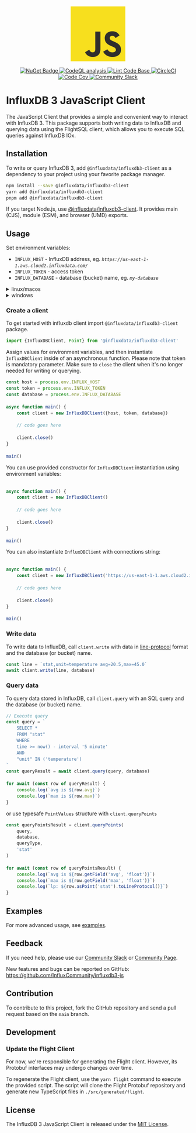 <p align="center">
    <img src="https://raw.githubusercontent.com/InfluxCommunity/influxdb3-js/HEAD/js_logo.png" alt="JavaScript Logo" width="150px">
</p>
<p align="center">
    <a href="https://www.npmjs.com/package/@influxdata/influxdb3-client">
        <img src="https://img.shields.io/npm/v/@influxdata/influxdb3-client" alt="NuGet Badge">
    </a>
    <a href="https://github.com/InfluxCommunity/influxdb3-js/actions/workflows/codeql-analysis.yml">
        <img src="https://github.com/InfluxCommunity/influxdb3-js/actions/workflows/codeql-analysis.yml/badge.svg?branch=main" alt="CodeQL analysis">
    </a>
    <a href="https://github.com/InfluxCommunity/influxdb3-js/actions/workflows/linter.yml">
        <img src="https://github.com/InfluxCommunity/influxdb3-js/actions/workflows/linter.yml/badge.svg" alt="Lint Code Base">
    </a>
    <a href="https://dl.circleci.com/status-badge/redirect/gh/InfluxCommunity/influxdb3-js/tree/main">
        <img src="https://dl.circleci.com/status-badge/img/gh/InfluxCommunity/influxdb3-js/tree/main.svg?style=svg" alt="CircleCI">
    </a>
    <a href="https://codecov.io/gh/InfluxCommunity/influxdb3-js">
        <img src="https://codecov.io/gh/InfluxCommunity/influxdb3-js/branch/main/graph/badge.svg" alt="Code Cov"/>
    </a>
    <a href="https://app.slack.com/huddle/TH8RGQX5Z/C02UDUPLQKA">
        <img src="https://img.shields.io/badge/slack-join_chat-white.svg?logo=slack&style=social" alt="Community Slack">
    </a>
</p>

# InfluxDB 3 JavaScript Client

The JavaScript Client that provides a simple and convenient way to interact with InfluxDB 3.
This package supports both writing data to InfluxDB and querying data using the FlightSQL client,
which allows you to execute SQL queries against InfluxDB IOx.

## Installation

To write or query InfluxDB 3, add `@influxdata/influxdb3-client` as a dependency to your project using your favorite package manager.

```sh
npm install --save @influxdata/influxdb3-client
yarn add @influxdata/influxdb3-client
pnpm add @influxdata/influxdb3-client
```

If you target Node.js, use [@influxdata/influxdb3-client](./packages/client/README.md).
It provides main (CJS), module (ESM), and browser (UMD) exports.

## Usage

Set environment variables:

- `INFLUX_HOST` - InfluxDB address, eg. *`https://us-east-1-1.aws.cloud2.influxdata.com/`*
- `INFLUX_TOKEN` - access token
- `INFLUX_DATABASE` - database (bucket) name, eg. *`my-database`*

<details>
  <summary>linux/macos</summary>

```sh
export INFLUX_HOST="<url>"
export INFLUX_DATABASE="<database>"
export INFLUX_TOKEN="<token>"
```

</details>

<details>
  <summary>windows</summary>

### powershell

```powershell
$env:INFLUX_HOST = "<url>"
$env:INFLUX_DATABASE = "<database>"
$env:INFLUX_TOKEN = "<token>"
```

### cmd

```console
set INFLUX_HOST=<url>
set INFLUX_DATABASE=<database>
set INFLUX_TOKEN=<token>
```

</details>

### Create a client

To get started with influxdb client import `@influxdata/influxdb3-client` package.

```ts
import {InfluxDBClient, Point} from '@influxdata/influxdb3-client'
```

Assign values for environment variables, and then instantiate `InfluxDBClient` inside of an asynchronous function.
Please note that token is mandatory parameter.
Make sure to `close` the client when it's no longer needed for writing or querying.

```ts
const host = process.env.INFLUX_HOST
const token = process.env.INFLUX_TOKEN
const database = process.env.INFLUX_DATABASE

async function main() {
    const client = new InfluxDBClient({host, token, database})

    // code goes here

    client.close()
}

main()
```

You can use provided constructor for `InfluxDBClient` instantiation using environment variables:

```ts

async function main() {
    const client = new InfluxDBClient()

    // code goes here

    client.close()
}

main()
```

You can also instantiate `InfluxDBClient` with connections string:

```ts

async function main() {
    const client = new InfluxDBClient('https://us-east-1-1.aws.cloud2.influxdata.com/?token=my-token&database=my-database')

    // code goes here

    client.close()
}

main()
```

### Write data

To write data to InfluxDB, call `client.write` with data in [line-protocol](https://docs.influxdata.com/influxdb/cloud-serverless/reference/syntax/line-protocol/) format and the database (or bucket) name.

```ts
const line = `stat,unit=temperature avg=20.5,max=45.0`
await client.write(line, database)
```

### Query data

To query data stored in InfluxDB, call `client.query` with an SQL query and the database (or bucket) name.

```ts
// Execute query
const query = `
    SELECT *
    FROM "stat"
    WHERE
    time >= now() - interval '5 minute'
    AND
    "unit" IN ('temperature')
`
const queryResult = await client.query(query, database)

for await (const row of queryResult) {
    console.log(`avg is ${row.avg}`)
    console.log(`max is ${row.max}`)
}
```

or use typesafe `PointValues` structure with `client.queryPoints`

```ts
const queryPointsResult = client.queryPoints(
    query,
    database,
    queryType,
    'stat'
)

for await (const row of queryPointsResult) {
    console.log(`avg is ${row.getField('avg', 'float')}`)
    console.log(`max is ${row.getField('max', 'float')}`)
    console.log(`lp: ${row.asPoint('stat').toLineProtocol()}`)
}
```

## Examples

For more advanced usage, see [examples](https://github.com/InfluxCommunity/influxdb3-js/blob/HEAD/examples/README.md).

## Feedback

If you need help, please use our [Community Slack](https://app.slack.com/huddle/TH8RGQX5Z/C02UDUPLQKA)
or [Community Page](https://community.influxdata.com/).

New features and bugs can be reported on GitHub: <https://github.com/InfluxCommunity/influxdb3-js>

## Contribution

To contribute to this project, fork the GitHub repository and send a pull request based on the `main` branch.

## Development

### Update the Flight Client

For now, we're responsible for generating the Flight client. However, its Protobuf interfaces may undergo changes over time.

To regenerate the Flight client, use the `yarn flight` command to execute the provided script. The script will clone the Flight Protobuf repository and generate new TypeScript files in `./src/generated/flight`.

## License

The InfluxDB 3 JavaScript Client is released under the [MIT License](https://opensource.org/licenses/MIT).
